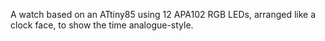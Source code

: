 A watch based on an ATtiny85 using 12 APA102 RGB LEDs, arranged like a clock face, to show the time analogue-style.
